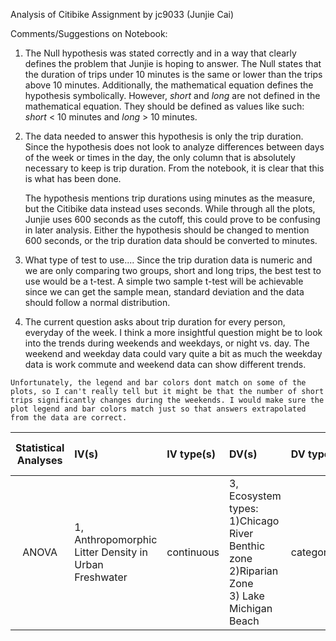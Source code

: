Analysis of Citibike Assignment by jc9033 (Junjie Cai)


Comments/Suggestions on Notebook:

   1. The Null hypothesis was stated correctly and in a way that clearly defines the problem that Junjie is hoping to answer. The Null states that the duration of trips under 10 minutes is the same or lower than the trips above 10 minutes. Additionally, the mathematical equation defines the hypothesis symbolically. However, *short* and *long* are not defined in the mathematical equation. They should be defined as values like such: *short* < 10 minutes and *long* > 10 minutes.

   2. The data needed to answer this hypothesis is only the trip duration. Since the hypothesis does not look to analyze differences between days of the week or times in the day, the only column that is absolutely necessary to keep is trip duration. From the notebook, it is clear that this is what has been done. 

       The hypothesis mentions trip durations using minutes as the measure, but the Citibike data instead uses seconds. While through all the plots, Junjie uses 600 seconds as the cutoff, this could prove to be confusing in later analysis. Either the hypothesis should be changed to mention 600 seconds, or the trip duration data should be converted to minutes. 

   3. What type of test to use....
	Since the trip duration data is numeric and we are only comparing two groups, short and long trips, the best test to use would be a t-test. A simple two sample t-test will be achievable since we can get the sample mean, standard deviation and the data should follow a normal distribution. 

   4. The current question asks about trip duration for every person, everyday of the week. I think a more insightful question might be to look into the trends during weekends and weekdays, or night vs. day. The weekend and weekday data could vary quite a bit as much the weekday data is work commute and weekend data can show different trends. 
	
	Unfortunately, the legend and bar colors dont match on some of the plots, so I can't really tell but it might be that the number of short trips significantly changes during the weekends. I would make sure the plot legend and bar colors match just so that answers extrapolated from the data are correct.


| **Statistical Analyses**    |  **IV(s)**  |  **IV type(s)** |  **DV(s)**  |  **DV type(s)**  |  **Control Var** | **Control Var type**  | **Question to be answered** | **_H0_** | **alpha** | **link to paper**|
|:----------:|:----------|:------------|:-------------|:-------------|:------------|:------------- |:------------------|:----:|:-------:|:-------|
ANOVA    | 1, Anthropomorphic Litter Density in Urban Freshwater | continuous | 3, Ecosystem types: 1)Chicago River Benthic zone <br> 2)Riparian Zone <br> 3) Lake Michigan Beach | categorical | none | none |     Is there a significant difference of AL density between three ecosystems? | µ1 = µ2 = µ3 | ≤ 0.012 | [Anthropogenic Litter in Urban Freshwater Ecosystems: Distribution and Microbial Interactions](https://journals.plos.org/plosone/article?id=10.1371/journal.pone.0098485#s3) | 
